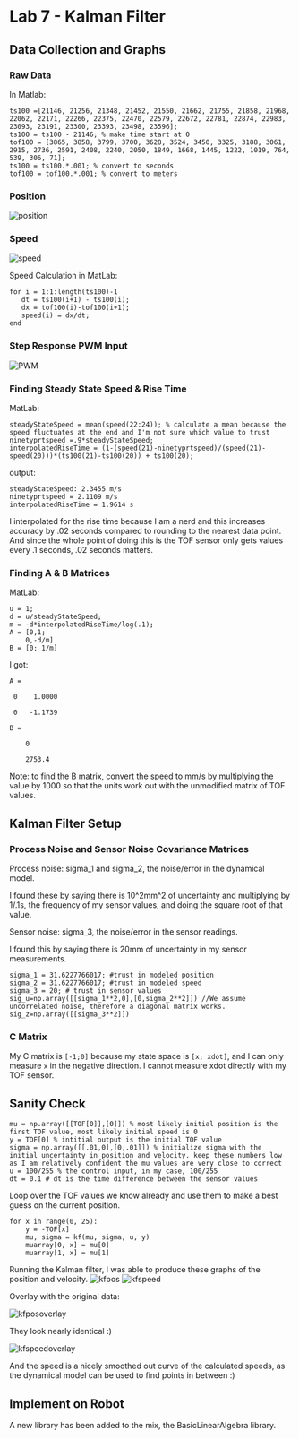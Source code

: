 # Lab 7 - Kalman Filter

## Data Collection and Graphs
### Raw Data
In Matlab:
```
ts100 =[21146, 21256, 21348, 21452, 21550, 21662, 21755, 21858, 21968, 22062, 22171, 22266, 22375, 22470, 22579, 22672, 22781, 22874, 22983, 23093, 23191, 23300, 23393, 23498, 23596];
ts100 = ts100 - 21146; % make time start at 0
tof100 = [3865, 3858, 3799, 3700, 3628, 3524, 3450, 3325, 3188, 3061, 2915, 2736, 2591, 2408, 2240, 2050, 1849, 1668, 1445, 1222, 1019, 764, 539, 306, 71];
ts100 = ts100.*.001; % convert to seconds
tof100 = tof100.*.001; % convert to meters
```
### Position
![position](../images/lab7positionnew.png)
### Speed
![speed](../images/lab7computedspeed.png)

Speed Calculation in MatLab:
```
for i = 1:1:length(ts100)-1
   dt = ts100(i+1) - ts100(i);
   dx = tof100(i)-tof100(i+1);
   speed(i) = dx/dt;
end
```
### Step Response PWM Input
![PWM](../images/lab7pwm.png)

### Finding Steady State Speed & Rise Time
MatLab:
```
steadyStateSpeed = mean(speed(22:24)); % calculate a mean because the speed fluctuates at the end and I'm not sure which value to trust
ninetyprtspeed =.9*steadyStateSpeed;
interpolatedRiseTime = (1-(speed(21)-ninetyprtspeed)/(speed(21)-speed(20)))*(ts100(21)-ts100(20)) + ts100(20);
```
output:
```
steadyStateSpeed: 2.3455 m/s
ninetyprtspeed = 2.1109 m/s
interpolatedRiseTime = 1.9614 s
```
I interpolated for the rise time because I am a nerd and this increases accuracy by .02 seconds compared to rounding to the nearest data point. And since the whole point of doing this is the TOF sensor only gets values every .1 seconds, .02 seconds matters.

### Finding A & B Matrices
MatLab:
```
u = 1;
d = u/steadyStateSpeed;
m = -d*interpolatedRiseTime/log(.1);
A = [0,1;
    0,-d/m]
B = [0; 1/m]
```
I got:
```
A =

 0    1.0000

 0   -1.1739

B = 

    0

    2753.4
```
Note: to find the B matrix, convert the speed to mm/s by multiplying the value by 1000 so that the units work out with the unmodified matrix of TOF values.

## Kalman Filter Setup
### Process Noise and Sensor Noise Covariance Matrices
Process noise: sigma_1 and sigma_2, the noise/error in the dynamical model.

I found these by saying there is 10^2mm^2 of uncertainty and multiplying by 1/.1s, the frequency of my sensor values, and doing the square root of that value.

Sensor noise: sigma_3, the noise/error in the sensor readings.

I found this by saying there is 20mm of uncertainty in my sensor measurements.

```
sigma_1 = 31.6227766017; #trust in modeled position
sigma_2 = 31.6227766017; #trust in modeled speed
sigma_3 = 20; # trust in sensor values
sig_u=np.array([[sigma_1**2,0],[0,sigma_2**2]]) //We assume uncorrelated noise, therefore a diagonal matrix works.
sig_z=np.array([[sigma_3**2]])
```

### C Matrix
My C matrix is `[-1;0]` because my state space is `[x; xdot]`, and I can only measure `x` in the negative direction. I cannot measure xdot directly with my TOF sensor.

## Sanity Check
```
mu = np.array([[TOF[0]],[0]]) % most likely initial position is the first TOF value, most likely initial speed is 0
y = TOF[0] % intitial output is the initial TOF value
sigma = np.array([[.01,0],[0,.01]]) % initialize sigma with the initial uncertainty in position and velocity. keep these numbers low as I am relatively confident the mu values are very close to correct
u = 100/255 % the control input, in my case, 100/255
dt = 0.1 # dt is the time difference between the sensor values
```

Loop over the TOF values we know already and use them to make a best guess on the current position.

```
for x in range(0, 25):
    y = -TOF[x]
    mu, sigma = kf(mu, sigma, u, y)
    muarray[0, x] = mu[0]
    muarray[1, x] = mu[1]
```
Running the Kalman filter, I was able to produce these graphs of the position and velocity.
![kfpos](../images/lab7kalmanposition.png)
![kfspeed](../images/lab7kalmanspeed.png)

Overlay with the original data:


![kfposoverlay](../images/lab7kfoverlaypos.png)


They look nearly identical :)

![kfspeedoverlay](../images/lab7kfspeedoverlay.png)


And the speed is a nicely smoothed out curve of the calculated speeds, as the dynamical model can be used to find points in between :)

## Implement on Robot
A new library has been added to the mix, the BasicLinearAlgebra library.


